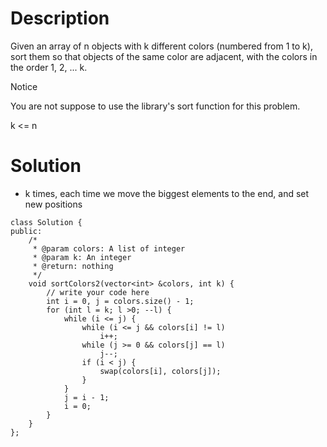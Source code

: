 # Description

Given an array of n objects with k different colors (numbered from 1 to k), sort them so that objects of the same color are adjacent, with the colors in the order 1, 2, ... k.

 Notice

You are not suppose to use the library's sort function for this problem.

k <= n

# Solution

- k times, each time we move the biggest elements to the end, and set new positions
```
class Solution {
public:
    /*
     * @param colors: A list of integer
     * @param k: An integer
     * @return: nothing
     */
    void sortColors2(vector<int> &colors, int k) {
        // write your code here
        int i = 0, j = colors.size() - 1;
        for (int l = k; l >0; --l) {
            while (i <= j) {
                while (i <= j && colors[i] != l)
                    i++;
                while (j >= 0 && colors[j] == l)
                    j--;
                if (i < j) {
                    swap(colors[i], colors[j]);
                }
            }
            j = i - 1;
            i = 0;
        }
    }
};
```
